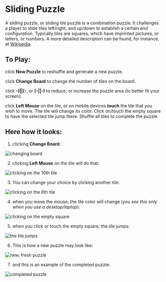 # Sliding Puzzle

A sliding puzzle, or sliding tile puzzle is a combination puzzle.
It challenges a player to slide tiles left/right, and up/down to establish
a certain end configuration. Typically tiles are squares, which have
imprinted pictures, or letters, or numbers.
A more detailed description can be found, for instance, at
[Wikipedia](https://en.wikipedia.org/wiki/Sliding_puzzle).

## To Play:
click **New Puzzle**
  to reshuffle and generate a new puzzle.

click **Change Board**
  to change the number of tiles on the board.

click __-)||(-__, or __(-||-)__
  to reduce, or increase the puzzle area (to better fit your screen).

click **Left Mouse** on the tile, or on mobile devices **touch** the tile
  that you wish to move. The tile will change its color.
  Click on/touch the empty square to have the selected tile jump there.
  Shuffle all tiles to complete the puzzle.

## Here how it looks:
1. clicking **Change Board**:

![changing board](/images/change_board.png)

2. clicking **Left Mouse** on the tile will do that:

![clicking on the 10<sup>th</sup> tile](/images/click_LeftMouse_on10.png)

3. You can change your choice by clicking another tile:

![clicking on the 6<sup>th</sup> tile](/images/click_LeftMouse.png)

4. when you move the mouse, the tile color will change (_you see this only when you use a desktop/laptop_):

![clicking on the empty square](/images/click_EmptySquare.png)

5. when you click or touch the empty square, the tile jumps:

![the tile jumps](/images/tile_jumps.png)

6. This is how a new puzzle may look like:

![new, fresh puzzle](/images/puzzle_4by4.png)

7. and this is an example of the completed puzzle:

![completed puzzle](/images/puzzle_4by4_completed.png)

